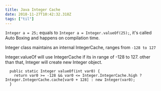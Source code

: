 ```yaml
---
title: Java Integer Cache
date: 2018-11-27T10:42:32.318Z
tags: ["til"]
---
```

`Integer a = 25;` equals to `Integer a = Integer.valueOf(25);`, it's called Auto Boxing and happens on compilation time.

Integer class maintains an internal IntegerCache, ranges from `-128 to 127`

Integer.valueOf will use IntegerCache if its in range of -128 to 127. other than that, Integer will create new Integer object.

```
  public static Integer valueOf(int var0) {
    return var0 >= -128 && var0 <= Integer.IntegerCache.high ? Integer.IntegerCache.cache[var0 + 128] : new Integer(var0);
  }
```
